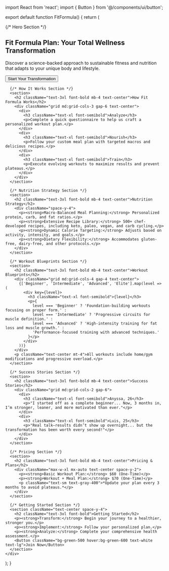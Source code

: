 import React from 'react';
import { Button } from '@/components/ui/button';

export default function FitFormula() {
  return (
    <div className="bg-black text-white min-h-screen p-6 space-y-10">
      {/* Hero Section */}
      <section className="text-center space-y-4">
        <h1 className="text-4xl font-bold">Fit Formula Plan: Your Total Wellness Transformation</h1>
        <p className="text-lg max-w-2xl mx-auto">
          Discover a science-backed approach to sustainable fitness and nutrition that adapts to your unique body and lifestyle.
        </p>
        <Button className="bg-green-500 hover:bg-green-600 text-white text-lg">Start Your Transformation</Button>
      </section>

      {/* How It Works Section */}
      <section>
        <h2 className="text-3xl font-bold mb-4 text-center">How Fit Formula Works</h2>
        <div className="grid md:grid-cols-3 gap-6 text-center">
          <div>
            <h3 className="text-xl font-semibold">Analyze</h3>
            <p>Complete a quick questionnaire to help us craft a personalized workout plan.</p>
          </div>
          <div>
            <h3 className="text-xl font-semibold">Nourish</h3>
            <p>Follow your custom meal plan with targeted macros and delicious recipes.</p>
          </div>
          <div>
            <h3 className="text-xl font-semibold">Train</h3>
            <p>Execute evolving workouts to maximize results and prevent plateaus.</p>
          </div>
        </div>
      </section>

      {/* Nutrition Strategy Section */}
      <section>
        <h2 className="text-3xl font-bold mb-4 text-center">Nutrition Strategy</h2>
        <div className="space-y-4">
          <p><strong>Macro-Balanced Meal Planning:</strong> Personalized protein, carb, and fat ratios.</p>
          <p><strong>Extensive Recipe Library:</strong> 500+ chef-developed recipes, including keto, paleo, vegan, and carb cycling.</p>
          <p><strong>Dynamic Calorie Targeting:</strong> Adjusts based on activity, intensity, and goals.</p>
          <p><strong>Dietary Flexibility:</strong> Accommodates gluten-free, dairy-free, and other protocols.</p>
        </div>
      </section>

      {/* Workout Blueprints Section */}
      <section>
        <h2 className="text-3xl font-bold mb-4 text-center">Workout Blueprints</h2>
        <div className="grid md:grid-cols-4 gap-4 text-center">
          {['Beginner', 'Intermediate', 'Advanced', 'Elite'].map(level => (
            <div key={level}>
              <h3 className="text-xl font-semibold">{level}</h3>
              <p>{
                level === 'Beginner' ? 'Foundation-building workouts focusing on proper form.' :
                level === 'Intermediate' ? 'Progressive circuits for muscle definition.' :
                level === 'Advanced' ? 'High-intensity training for fat loss and muscle growth.' :
                'Performance-focused training with advanced techniques.'
              }</p>
            </div>
          ))}
        </div>
        <p className="text-center mt-4">All workouts include home/gym modifications and progressive overload.</p>
      </section>

      {/* Success Stories Section */}
      <section>
        <h2 className="text-3xl font-bold mb-4 text-center">Success Stories</h2>
        <div className="grid md:grid-cols-2 gap-6">
          <div>
            <h3 className="text-xl font-semibold">Anyssa, 26</h3>
            <p>"I started off as a complete beginner... Now, 3 months in, I’m stronger, leaner, and more motivated than ever."</p>
          </div>
          <div>
            <h3 className="text-xl font-semibold">Luis, 25</h3>
            <p>"Real talk—results didn’t show up overnight... but the transformation has been worth every second!"</p>
          </div>
        </div>
      </section>

      {/* Pricing Section */}
      <section>
        <h2 className="text-3xl font-bold mb-4 text-center">Pricing & Plans</h2>
        <div className="max-w-xl mx-auto text-center space-y-2">
          <p><strong>Basic Workout Plan:</strong> $60 (One-Time)</p>
          <p><strong>Workout + Meal Plan:</strong> $70 (One-Time)</p>
          <p className="text-sm text-gray-400">*Update your plan every 3 months to avoid plateaus.*</p>
        </div>
      </section>

      {/* Getting Started Section */}
      <section className="text-center space-y-4">
        <h2 className="text-3xl font-bold">Getting Started</h2>
        <p><strong>Transform:</strong> Begin your journey to a healthier, stronger you.</p>
        <p><strong>Implement:</strong> Follow your personalized plan.</p>
        <p><strong>Analyze:</strong> Complete your comprehensive health assessment.</p>
        <Button className="bg-green-500 hover:bg-green-600 text-white text-lg">Join Now</Button>
      </section>
    </div>
  );
}
